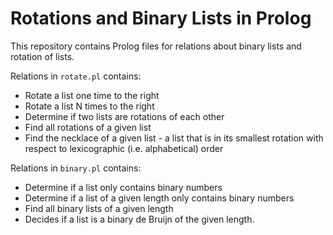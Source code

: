 # Rotations and Binary Lists in Prolog
This repository contains Prolog files for relations about binary lists and rotation of lists. 


Relations in `rotate.pl` contains: 
* Rotate a list one time to the right
* Rotate a list N times to the right
* Determine if two lists are rotations of each other
* Find all rotations of a given list
* Find the necklace of a given list - a list that is in its smallest rotation with respect to lexicographic (i.e. alphabetical) order


Relations in `binary.pl` contains:
* Determine if a list only contains binary numbers
* Determine if a list of a given length only contains binary numbers
* Find all binary lists of a given length
* Decides if a list is a binary de Bruijn of the given length.
